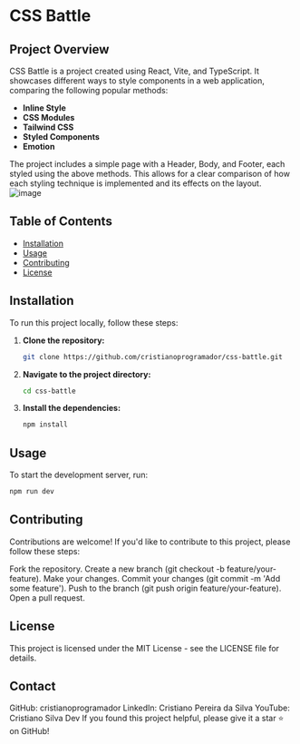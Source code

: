 # CSS Battle

## Project Overview

CSS Battle is a project created using React, Vite, and TypeScript. It showcases different ways to style components in a web application, comparing the following popular methods:

- **Inline Style**
- **CSS Modules**
- **Tailwind CSS**
- **Styled Components**
- **Emotion**

The project includes a simple page with a Header, Body, and Footer, each styled using the above methods. This allows for a clear comparison of how each styling technique is implemented and its effects on the layout.
![image](https://github.com/user-attachments/assets/2b5a91d9-6903-43c8-8437-c326ea086109)

## Table of Contents

- [Installation](#installation)
- [Usage](#usage)
- [Contributing](#contributing)
- [License](#license)

## Installation

To run this project locally, follow these steps:

1. **Clone the repository:**
    ```bash
    git clone https://github.com/cristianoprogramador/css-battle.git
    ```
2. **Navigate to the project directory:**
    ```bash
    cd css-battle
    ```
3. **Install the dependencies:**
    ```bash
    npm install
    ```

## Usage

To start the development server, run:
```bash
npm run dev
```


## Contributing
Contributions are welcome! If you'd like to contribute to this project, please follow these steps:

Fork the repository.
Create a new branch (git checkout -b feature/your-feature).
Make your changes.
Commit your changes (git commit -m 'Add some feature').
Push to the branch (git push origin feature/your-feature).
Open a pull request.


## License
This project is licensed under the MIT License - see the LICENSE file for details.

## Contact
GitHub: cristianoprogramador
LinkedIn: Cristiano Pereira da Silva
YouTube: Cristiano Silva Dev
If you found this project helpful, please give it a star ⭐️ on GitHub!
